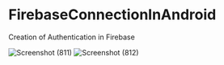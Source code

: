 # FirebaseConnectionInAndroid
Creation of Authentication in Firebase

  ![Screenshot (811)](https://user-images.githubusercontent.com/92642692/221280897-4875fc98-3de9-4de3-8091-9f0edb6d3d4b.png)
  ![Screenshot (812)](https://user-images.githubusercontent.com/92642692/221280912-53fcc41e-9219-4fb4-8141-c576f16f7980.png)
